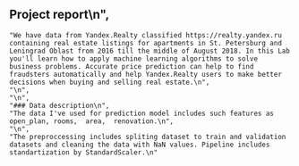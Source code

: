 ## Project report\n",
    "We have data from Yandex.Realty classified https://realty.yandex.ru containing real estate listings for apartments in St. Petersburg and Leningrad Oblast from 2016 till the middle of August 2018. In this Lab you'll learn how to apply machine learning algorithms to solve business problems. Accurate price prediction can help to find fraudsters automatically and help Yandex.Realty users to make better decisions when buying and selling real estate.\n",
    "\n",
    "\n",
    "### Data description\n",
    "The data I've used for prediction model includes such features as open_plan, rooms,  area,  renovation.\n",
    "\n",
    "The preproccessing includes spliting dataset to train and validation datasets and cleaning the data with NaN values. Pipeline includes standartization by StandardScaler.\n"
